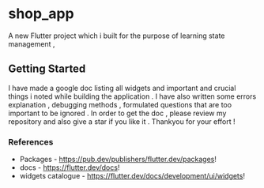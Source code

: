 # shop_app

A new Flutter project which i built for the purpose of learning state management , 

## Getting Started
I have made a google doc listing all widgets and important and crucial things i noted while building the application . 
I have also written some errors explanation , debugging methods , formulated questions that are too important to be ignored .
In order to get the doc , please review my repository and also give a star if you like it . Thankyou for your effort ! 
### References 
* Packages - https://pub.dev/publishers/flutter.dev/packages!
* docs - https://flutter.dev/docs!
* widgets catalogue - https://flutter.dev/docs/development/ui/widgets!
